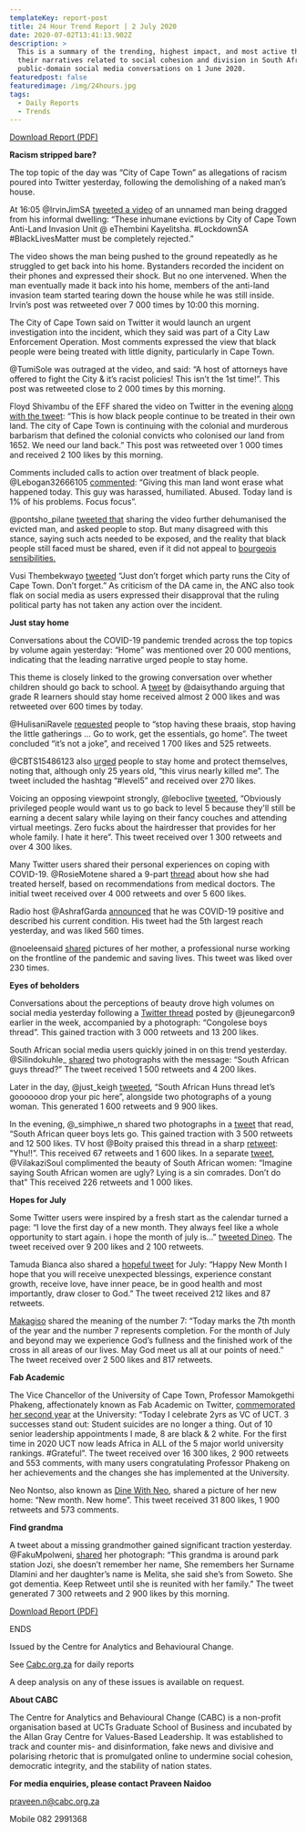 ```yaml
---
templateKey: report-post
title: 24 Hour Trend Report | 2 July 2020
date: 2020-07-02T13:41:13.902Z
description: >
  This is a summary of the trending, highest impact, and most active themes and
  their narratives related to social cohesion and division in South African
  public-domain social media conversations on 1 June 2020.
featuredpost: false
featuredimage: /img/24hours.jpg
tags:
  - Daily Reports
  - Trends
---
```

<a href="https://drive.google.com/u/0/uc?id=1zupIOCIsNSfyDN-affuWBHglnQgJwJHa&export=download" target="blank">Download Report (PDF)</a>

**Racism stripped bare?**

The top topic of the day was “City of Cape Town” as allegations of racism poured into Twitter yesterday, following the demolishing of a naked man’s house.

At 16:05 @IrvinJimSA [tweeted a video](https://twitter.com/IrvinJimSA/status/1278328968064544769) of an unnamed man being dragged from his informal dwelling: “These inhumane evictions by City of Cape Town Anti-Land Invasion Unit @ eThembini Kayelitsha. #LockdownSA #BlackLivesMatter must be completely rejected.”

The video shows the man being pushed to the ground repeatedly as he struggled to get back into his home. Bystanders recorded the incident on their phones and expressed their shock. But no one intervened. When the man eventually made it back into his home, members of the anti-land invasion team started tearing down the house while he was still inside. Irvin’s post was retweeted over 7 000 times by 10:00 this morning.

The City of Cape Town said on Twitter it would launch an urgent investigation into the incident, which they said was part of a City Law Enforcement Operation. Most comments expressed the view that black people were being treated with little dignity, particularly in Cape Town.

@TumiSole was outraged at the video, and said: “A host of attorneys have offered to fight the City & it’s racist policies! This isn’t the 1st time!”. This post was retweeted close to 2 000 times by this morning.

Floyd Shivambu of the EFF shared the video on Twitter in the evening [along with the tweet](https://twitter.com/FloydShivambu/status/1278394296023093249): “This is how black people continue to be treated in their own land. The city of Cape Town is continuing with the colonial and murderous barbarism that defined the colonial convicts who colonised our land from 1652. We need our land back.” This post was retweeted over 1 000 times and received 2 100 likes by this morning.

Comments included calls to action over treatment of black people. @Lebogan32666105 [commented](https://twitter.com/Lebogan32666105/status/1278399585040416768): “Giving this man land wont erase what happened today. This guy was harassed, humiliated. Abused. Today land is 1% of his problems. Focus focus”.

@pontsho_pilane [tweeted that](https://twitter.com/pontsho_pilane/status/1278363872282509312) sharing the video further dehumanised the evicted man, and asked people to stop. But many disagreed with this stance, saying such acts needed to be exposed, and the reality that black people still faced must be shared, even if it did not appeal to [bourgeois sensibilities.](https://twitter.com/diction_dog/status/1278397144920096775)

Vusi Thembekwayo [tweeted](https://twitter.com/VusiThembekwayo/status/1278411477469335552) “Just don’t forget which party runs the City of Cape Town. Don’t forget.” As criticism of the DA came in, the ANC also took flak on social media as users expressed their disapproval that the ruling political party has not taken any action over the incident.

**Just stay home**

Conversations about the COVID-19 pandemic trended across the top topics by volume again yesterday: “Home” was mentioned over 20 000 mentions, indicating that the leading narrative urged people to stay home.

This theme is closely linked to the growing conversation over whether children should go back to school. A [tweet](https://twitter.com/sbu__thegreat/status/1278333635951804416) by @daisythando arguing that grade R learners should stay home received almost 2 000 likes and was retweeted over 600 times by today.

@HulisaniRavele [requested](https://twitter.com/HulisaniRavele/status/1277891703962296321) people to “stop having these braais, stop having the little gatherings … Go to work, get the essentials, go home”. The tweet concluded “it’s not a joke”, and received 1 700 likes and 525 retweets.

@CBTS15486123 also [urged](https://twitter.com/CBTS15486123/status/1278207304907833344) people to stay home and protect themselves, noting that, although only 25 years old, “this virus nearly killed me”. The tweet included the hashtag “#level5” and received over 270 likes.

Voicing an opposing viewpoint strongly, @leboclive [tweeted,](https://twitter.com/leboclive/status/1278074923278389250) “Obviously privileged people would want us to go back to level 5 because they'll still be earning a decent salary while laying on their fancy couches and attending virtual meetings. Zero fucks about the hairdresser that provides for her whole family. I hate it here”. This tweet received over 1 300 retweets and over 4 300 likes.

Many Twitter users shared their personal experiences on coping with COVID-19. @RosieMotene shared a 9-part [thread](https://twitter.com/RosieMotene/status/1277957535996063744) about how she had treated herself, based on recommendations from medical doctors. The initial tweet received over 4 000 retweets and over 5 600 likes.

Radio host @AshrafGarda [announced](https://twitter.com/AshrafGarda/status/1278414402887258112) that he was COVID-19 positive and described his current condition. His tweet had the 5th largest reach yesterday, and was liked 560 times.

@noeleensaid [shared](https://twitter.com/noeleensaid/status/1278306666526773248) pictures of her mother, a professional nurse working on the frontline of the pandemic and saving lives. This tweet was liked over 230 times.

**Eyes of beholders**

Conversations about the perceptions of beauty drove high volumes on social media yesterday following a [Twitter thread](https://twitter.com/jeunegarcon9/status/1277767152859262976) posted by @jeunegarcon9 earlier in the week, accompanied by a photograph: “Congolese boys thread”. This gained traction with 3 000 retweets and 13 200 likes.

South African social media users quickly joined in on this trend yesterday. @Silindokuhle_ [shared](https://twitter.com/Silindokuhle_/status/1278216830499328001) two photographs with the message: “South African guys thread?” The tweet received 1 500 retweets and 4 200 likes.

Later in the day, @just_keigh [tweeted](https://twitter.com/just_keigh/status/1278252915254321152), “South African Huns thread let’s gooooooo drop your pic here”, alongside two photographs of a young woman. This generated 1 600 retweets and 9 900 likes.

In the evening, @_simphiwe_n shared two photographs in a [tweet](https://twitter.com/_siphiwe_n/status/1278392002246213640) that read, “South African queer boys lets go. This gained traction with 3 500 retweets and 12 500 likes. TV host @Boity praised this thread in a sharp [retweet](https://twitter.com/Boity/status/1278394750123626497): "Yhu!!”. This received 67 retweets and 1 600 likes. In a separate [tweet](https://twitter.com/Tshepz_em/status/1278394732020928512), @VilakaziSoul complimented the beauty of South African women: “Imagine saying South African women are ugly? Lying is a sin comrades. Don’t do that” This received 226 retweets and 1 000 likes.

**Hopes for July**

Some Twitter users were inspired by a fresh start as the calendar turned a page: “I love the first day of a new month. They always feel like a whole opportunity to start again. i hope the month of july is…” [tweeted Dineo](https://twitter.com/dineonono). The tweet received over 9 200 likes and 2 100 retweets.

Tamuda Bianca also shared a [hopeful tweet](https://twitter.com/TamudaBianca/status/1278189359079006209) for July: “Happy New Month I hope that you will receive unexpected blessings, experience constant growth, receive love, have inner peace, be in good health and most importantly, draw closer to God.” The tweet received 212 likes and 87 retweets.

[Makagiso](https://twitter.com/Kagicles/status/1278203939461177344) shared the meaning of the number 7: “Today marks the 7th month of the year and the number 7 represents completion. For the month of July and beyond may we experience God’s fullness and the finished work of the cross in all areas of our lives. May God meet us all at our points of need.” The tweet received over 2 500 likes and 817 retweets.

**Fab Academic**

The Vice Chancellor of the University of Cape Town, Professor Mamokgethi Phakeng, affectionately known as Fab Academic on Twitter, [commemorated her second year](https://twitter.com/FabAcademic/status/1278215128316608513) at the University: “Today I celebrate 2yrs as VC of UCT. 3 successes stand out: Student suicides are no longer a thing. Out of 10 senior leadership appointments I made, 8 are black & 2 white. For the first time in 2020 UCT now leads Africa in ALL of the 5 major world university rankings. #Grateful”. The tweet received over 16 300 likes, 2 900 retweets and 553 comments, with many users congratulating Professor Phakeng on her achievements and the changes she has implemented at the University.

Neo Nontso, also known as [Dine With Neo](https://twitter.com/NeoNontso/status/1278290136585908226), shared a picture of her new home: “New month. New home”. This tweet received 31 800 likes, 1 900 retweets and 573 comments.

**Find grandma**

A tweet about a missing grandmother gained significant traction yesterday. @FakuMpolweni, [shared](https://twitter.com/FakuMpolweni/status/1278070108884271112) her photograph: “This grandma is around park station Jozi, she doesn’t remember her name, She remembers her Surname Dlamini and her daughter’s name is Melita, she said she’s from Soweto. She got dementia. Keep Retweet until she is reunited with her family.” The tweet generated 7 300 retweets and 2 900 likes by this morning.

<a href="https://drive.google.com/u/0/uc?id=1zupIOCIsNSfyDN-affuWBHglnQgJwJHa&export=download" target="blank">Download Report (PDF)</a>

ENDS

Issued by the Centre for Analytics and Behavioural Change.

See [Cabc.org.za](http://cabc.org.za/) for daily reports

A deep analysis on any of these issues is available on request.

**About CABC**

The Centre for Analytics and Behavioural Change (CABC) is a non-profit organisation based at UCTs Graduate School of Business and incubated by the Allan Gray Centre for Values-Based Leadership. It was established to track and counter mis- and disinformation, fake news and divisive and polarising rhetoric that is promulgated online to undermine social cohesion, democratic integrity, and the stability of nation states.

**For media enquiries, please contact Praveen Naidoo**

[praveen.n@cabc.org.za](mailto:praveennaidoo123@gmail.com)

Mobile 082 2991368